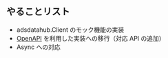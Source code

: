 ## やることリスト
- adsdatahub.Client のモック機能の実装
- [OpenAPI](https://adsdatahub.googleapis.com/$discovery/rest?version=v1) を利用した実装への移行（対応 API の追加）
- Async への対応
